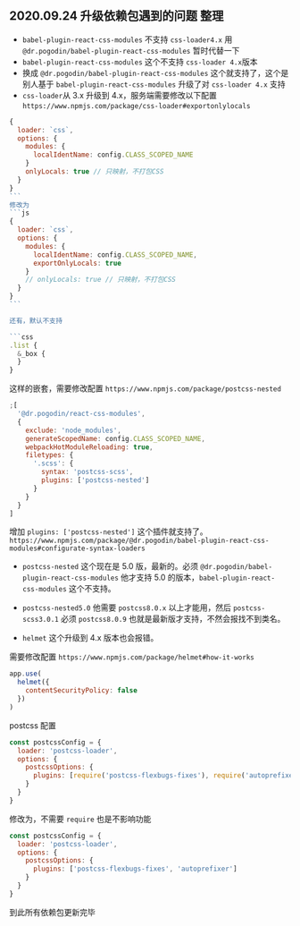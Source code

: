 ## 2020.09.24 升级依赖包遇到的问题 整理

- `babel-plugin-react-css-modules` 不支持 `css-loader4.x` 用 `@dr.pogodin/babel-plugin-react-css-modules` 暂时代替一下
- `babel-plugin-react-css-modules` 这个不支持 `css-loader 4.x`版本
- 换成 `@dr.pogodin/babel-plugin-react-css-modules` 这个就支持了，这个是别人基于 `babel-plugin-react-css-modules` 升级了对 `css-loader 4.x` 支持
- `css-loader`从 3.x 升级到 4.x，服务端需要修改以下配置 `https://www.npmjs.com/package/css-loader#exportonlylocals`

````js
{
  loader: `css`,
  options: {
    modules: {
      localIdentName: config.CLASS_SCOPED_NAME
    }
    onlyLocals: true // 只映射，不打包CSS
  }
}
```
修改为
```js
{
  loader: `css`,
  options: {
    modules: {
      localIdentName: config.CLASS_SCOPED_NAME,
      exportOnlyLocals: true
    }
    // onlyLocals: true // 只映射，不打包CSS
  }
}
```

还有，默认不支持

```css
.list {
  &_box {
  }
}
````

这样的嵌套，需要修改配置 `https://www.npmjs.com/package/postcss-nested`

```js
;[
  '@dr.pogodin/react-css-modules',
  {
    exclude: 'node_modules',
    generateScopedName: config.CLASS_SCOPED_NAME,
    webpackHotModuleReloading: true,
    filetypes: {
      '.scss': {
        syntax: 'postcss-scss',
        plugins: ['postcss-nested']
      }
    }
  }
]
```

增加 `plugins: ['postcss-nested']` 这个插件就支持了。 `https://www.npmjs.com/package/@dr.pogodin/babel-plugin-react-css-modules#configurate-syntax-loaders`

- `postcss-nested` 这个现在是 5.0 版，最新的。必须 `@dr.pogodin/babel-plugin-react-css-modules` 他才支持 5.0 的版本，`babel-plugin-react-css-modules` 这个不支持。

- `postcss-nested5.0` 他需要 `postcss8.0.x` 以上才能用，然后 `postcss-scss3.0.1` 必须 `postcss8.0.9` 也就是最新版才支持，不然会报找不到类名。

- `helmet` 这个升级到 4.x 版本也会报错。

需要修改配置 `https://www.npmjs.com/package/helmet#how-it-works`

```js
app.use(
  helmet({
    contentSecurityPolicy: false
  })
)
```

postcss 配置

```js
const postcssConfig = {
  loader: 'postcss-loader',
  options: {
    postcssOptions: {
      plugins: [require('postcss-flexbugs-fixes'), require('autoprefixer')]
    }
  }
}
```

修改为，不需要 `require` 也是不影响功能

```js
const postcssConfig = {
  loader: 'postcss-loader',
  options: {
    postcssOptions: {
      plugins: ['postcss-flexbugs-fixes', 'autoprefixer']
    }
  }
}
```

到此所有依赖包更新完毕
